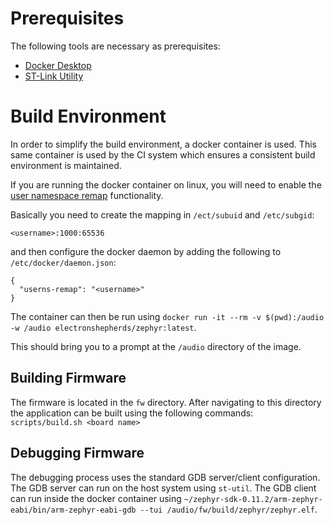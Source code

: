 # Prerequisites
The following tools are necessary as prerequisites:
- [Docker Desktop](https://www.docker.com/products/docker-desktop)
- [ST-Link Utility](https://github.com/texane/stlink)

# Build Environment
In order to simplify the build environment, a docker container is used.
This same container is used by the CI system which ensures a consistent build
environment is maintained.

If you are running the docker container on linux, you will need to enable the
[user namespace remap](https://docs.docker.com/engine/security/userns-remap) functionality.

Basically you need to create the mapping in `/ect/subuid` and `/etc/subgid`:
```
<username>:1000:65536
```
and then configure the docker daemon by adding the following to `/etc/docker/daemon.json`:
```
{
  "userns-remap": "<username>"
}
```

The container can then be run using
`docker run -it --rm -v $(pwd):/audio -w /audio electronshepherds/zephyr:latest`.

This should bring you to a prompt at the `/audio` directory of the image.

## Building Firmware
The firmware is located in the `fw` directory. After navigating to this
directory the application can be built using the following commands: `scripts/build.sh <board name>`

## Debugging Firmware
The debugging process uses the standard GDB server/client configuration. The
GDB server can run on the host system using `st-util`. The GDB client can run
inside the docker container using `~/zephyr-sdk-0.11.2/arm-zephyr-eabi/bin/arm-zephyr-eabi-gdb --tui /audio/fw/build/zephyr/zephyr.elf`.
